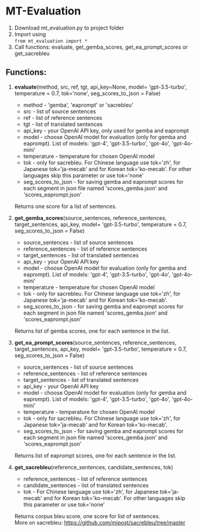 # MT-Evaluation

1. Download mt_evaluation.py to project folder
2. Import using  
        `from mt_evaluation import *`
3. Call functions: evaluate, get_gemba_scores, get_ea_prompt_scores or get_sacrebleu


## Functions:

1. **evaluate**(method, src, ref, tgt, api_key=None, model= 'gpt-3.5-turbo', temperature = 0.7, tok='none', seg_scores_to_json = False)

    - method - 'gemba', 'eaprompt' or 'sacrebleu'  
    - src - list of source sentences  
    - ref - list of reference sentences  
    - tgt - list of translated sentences  
    - api_key - your OpenAI API key, only used for gemba and eaprompt  
    - model - choose OpenAI model for evaluation (only for gemba and eaprompt). List of models: 'gpt-4', 'gpt-3.5-turbo', 'gpt-4o', 'gpt-4o-mini'  
    - temperature - temperature for chosen OpenAI model  
    - tok - only for sacrebleu. For Chinese language use tok='zh', for Japanese tok='ja-mecab' and for Korean tok='ko-mecab'. For other languages skip this parameter or use tok='none'  
    - seg_scores_to_json - for saving gemba and eaprompt scores for each segment in json file named 'scores_gemba.json' and 'scores_eaprompt.json'  

    Returns one score for a list of sentences.  


2. **get_gemba_scores**(source_sentences, reference_sentences, target_sentences, api_key, model= 'gpt-3.5-turbo', temperature = 0.7, seg_scores_to_json = False)

    - source_sentences - list of source sentences  
    - reference_sentences - list of reference sentences  
    - target_sentences - list of translated sentences  
    - api_key - your OpenAI API key  
    - model - choose OpenAI model for evaluation (only for gemba and eaprompt). List of models: 'gpt-4', 'gpt-3.5-turbo', 'gpt-4o', 'gpt-4o-mini'  
    - temperature - temperature for chosen OpenAI model  
    - tok - only for sacrebleu. For Chinese language use tok='zh', for Japanese tok='ja-mecab' and for Korean tok='ko-mecab'.  
    - seg_scores_to_json - for saving gemba and eaprompt scores for each segment in json file named 'scores_gemba.json' and 'scores_eaprompt.json'  

    Returns list of gemba scores, one for each sentence in the list.  


3. **get_ea_prompt_scores**(source_sentences, reference_sentences, target_sentences, api_key, model= 'gpt-3.5-turbo', temperature = 0.7, seg_scores_to_json = False)

    - source_sentences - list of source sentences  
    - reference_sentences - list of reference sentences  
    - target_sentences - list of translated sentences  
    - api_key - your OpenAI API key  
    - model - choose OpenAI model for evaluation (only for gemba and eaprompt). List of models: 'gpt-4', 'gpt-3.5-turbo', 'gpt-4o', 'gpt-4o-mini'  
    - temperature - temperature for chosen OpenAI model  
    - tok - only for sacrebleu. For Chinese language use tok='zh', for Japanese tok='ja-mecab' and for Korean tok='ko-mecab'.  
    - seg_scores_to_json - for saving gemba and eaprompt scores for each segment in json file named 'scores_gemba.json' and 'scores_eaprompt.json'  

    Returns list of eaprompt scores, one for each sentence in the list.  

4. **get_sacrebleu**(reference_sentences, candidate_sentences, tok)

    - reference_sentences - list of reference sentences  
    - candidate_sentences - list of translated sentences  
    - tok - For Chinese language use tok='zh', for Japanese tok='ja-mecab' and for Korean tok='ko-mecab'. For other languages skip this parameter or use tok='none'   

    Returns corpus bleu score, one score for list of sentences.  
    More on sacrebleu: https://github.com/mjpost/sacrebleu/tree/master
